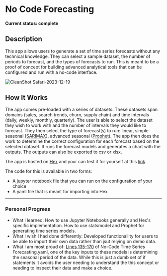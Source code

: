 # No Code Forecasting

#### Current status: complete ####

## Description
This app allows users to generate a set of time series forecasts without any technical knowledge. They can select a sample dataset, the number of periods to forecast, and the types of forecasts to run. This is meant to be a proof of concept for building advanced analytical tools that can be configured and run with a no-code interface.

![CleanShot Safari-2023-12-19](https://github.com/brayden-s-haws/no_code_forecasting/assets/58832489/470a6921-c386-48aa-8394-125ac2ec5efe)


## How It Works
The app comes pre-loaded with a series of datasets. These datasets span domains (sales, search trends, churn, supply chain) and time intervals (daily, weekly, monthly, quarterly). The user is able to select the dataset they wish to work with and the number of intervals they would like to forecast. They then select the type of forecast(s) to run: linear, simple seasonal ([SARIMAX](https://towardsdatascience.com/time-series-forecasting-with-arima-sarima-and-sarimax-ee61099e78f6)), advanced seasonal ([Prophet](https://facebook.github.io/prophet/)). The app then does the work to determine the correct configuration for each forecast based on the selected dataset. It runs the forecast models and generates a chart with the outputs. The outputs can also be exported to csv or xlsx.

The app is hosted on [Hex](https://hex.tech) and your can test it for yourself at this [link](https://app.hex.tech/455658aa-ee04-480f-945a-3fd455933fa2/app/6356acb1-2d8d-4f12-96a9-376dac1bb85e/latest).

The code for this is available in two forms:
* A jupyter notebook file that you can run on the configuration of your choice
* A yaml file that is meant for importing into Hex

___

### Personal Progress ###
* What I learned: How to use Jupyter Notebooks generally and Hex's specific implementation. How to use statsmodel and Prophet for generating time series models.
* What I wish I had done differently: Developed functionaility for users to be able to import their own data rather than jsut relying on demo data.
* What I am most proud of: [Lines 135-170](https://github.com/brayden-s-haws/no_code_forecasting/blob/4f744d5cb7516b32a8f2cbc65660f2f69ab4d5b4/No-Code%20Time%20Series%20Forecasting.yaml#L135) of No-Code Time Series Forecasting.yaml, one of the key inputs to these models is determining the seasonal period of the data. While this is just a dumb set of if statements it avoids the user needing to understand the this concept or needing to inspect their data and make a choice.

